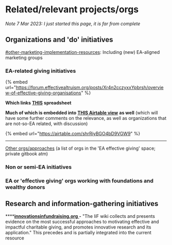 # Related/relevant projects/orgs

_Note 7 Mar 2023: I just started this page, it is far from complete_

## Organizations and 'do' initiatives

[#other-marketing-implementation-resources](../marketing-and-testing-opportunities-tools-tips/implementation-and-collecting-data-issues/#other-marketing-implementation-resources "mention"): Including (new) EA-aligned marketing groups



### EA-related giving initiatives

{% embed url="https://forum.effectivealtruism.org/posts/Xr4n2cczyxxYpbrsh/overview-of-effective-giving-organisations" %}

**Which links** [**THIS**](https://docs.google.com/spreadsheets/d/1OSv9vkW0UkTyOuwOnYZeFfiZT8hrF8DSvUIwKKfh95A/edit#gid=0) **spreadsheet**

**Much of which is embedded into** [**THIS Airtable view**](https://airtable.com/shrRiyBGO4bD9VGW9) **as well** (which will have some further comments on the relevance, as well as organizations that are not-so-EA related, with discussion)



{% embed url="https://airtable.com/shrRiyBGO4bD9VGW9" %}

****

[Other orgs/approaches](https://app.gitbook.com/s/-Mf8cHxdwePMZXRTKnEE/contexts-and-environments-for-testing/other "mention") (a list of orgs in the 'EA effective giving' space; private gitbook atm)



### Non or semi-EA initiatives





### EA or 'effective giving' orgs working with foundations and wealthy donors





## Research and information-gathering initiatives

****[**innovationsinfundraising.org** ](https://innovationsinfundraising.org/doku.php) **-** "The IiF wiki collects and presents evidence on the most successful approaches to motivating effective and impactful charitable giving, and promotes innovative research and its application." This precedes and is partially integrated into the current resource&#x20;
